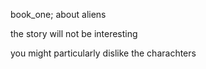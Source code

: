 book_one; about aliens

the story will not be interesting

you might particularly dislike the charachters
